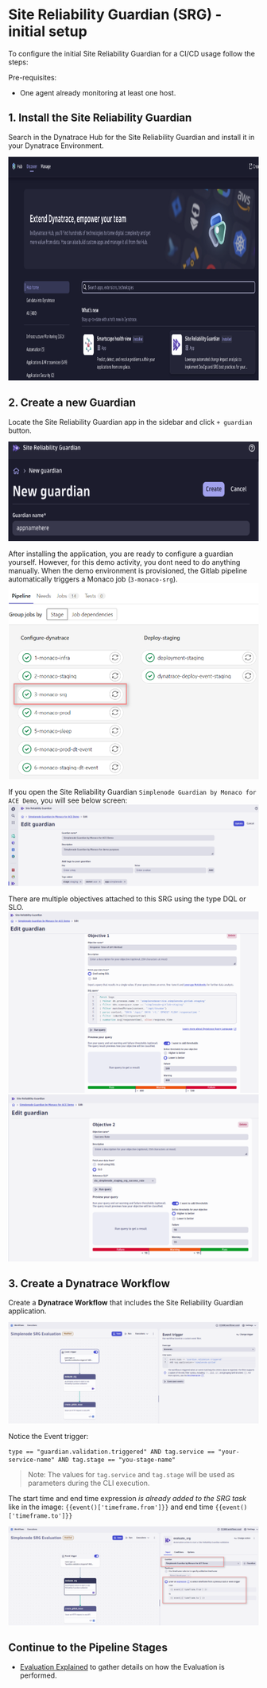 # Site Reliability Guardian (SRG) - initial setup

To configure the initial Site Reliability Guardian for a CI/CD usage follow the steps:

Pre-requisites:

- One agent already monitoring at least one host.

## 1. Install the Site Reliability Guardian

Search in the Dynatrace Hub for the Site Reliability Guardian and install it in your Dynatrace Environment.

<img src="./assets/install-SRG.png"  width="1200" height="450">

## 2. Create a new Guardian

Locate the Site Reliability Guardian app in the sidebar and click `+ guardian` button.

<img src="./assets/srg-create-ui.png"  width="550" height="200">

After installing the application, you are ready to configure a guardian yourself. However, for this demo activity, you dont need to do anything manually. When the demo environment is provisioned, the Gitlab pipeline automatically triggers a Monaco job (`3-monaco-srg`).
![gitlab-cicd](assets/gitlab_pipeline_srg_job.png)


If you open the Site Reliability Guardian `Simplenode Guardian by Monaco for ACE Demo`, you will see below screen:
![gitlab-cicd](assets/srg_edit_name.png)

There are multiple objectives attached to this SRG using the type DQL or SLO. 
![gitlab-cicd](assets/srg_objective_1.png)
![gitlab-cicd](assets/srg_objective_2.png)


## 3. Create a Dynatrace Workflow

Create a **Dynatrace Workflow** that includes the Site Reliability Guardian application.

![gitlab-cicd](assets/simplenode_wf.png)

Notice the Event trigger:

```
type == "guardian.validation.triggered" AND tag.service == "your-service-name" AND tag.stage == "you-stage-name"
```

> Note: The values for `tag.service` and `tag.stage` will be used as parameters during the CLI execution.

The start time and end time expression _is already added to the SRG task_ like in the image:
`{{event()['timeframe.from']}}` and end time `{{event()['timeframe.to']}}`

![gitlab-cicd](assets/simplenode_wf_srg_definition.png)

## Continue to the Pipeline Stages
- [Evaluation Explained](../03_Release_Validation/03_03_Evaluation_Explained.md) to gather details on how the Evaluation is performed.